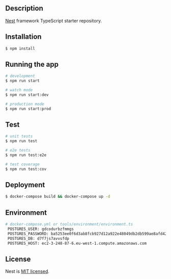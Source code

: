 ## Description

[Nest](https://github.com/nestjs/nest) framework TypeScript starter repository.

## Installation

```bash
$ npm install
```

## Running the app

```bash
# development
$ npm run start

# watch mode
$ npm run start:dev

# production mode
$ npm run start:prod
```

## Test

```bash
# unit tests
$ npm run test

# e2e tests
$ npm run test:e2e

# test coverage
$ npm run test:cov
```

## Deployment

```bash
$ docker-compose build && docker-compose up -d
```

## Environment

```bash
# docker-compose.yml or tools/environment/environment.ts
 POSTGRES_USER: gdcodurbzfmmgs
 POSTGRES_PASSWORD: ba5253ee0f6d3ab8fcb927d12a922e48049db2db599ae8afd4218a4059dfa42b
 POSTGRES_DB: d7f7js7avvsfdp
 POSTGRES_HOST: ec2-3-248-87-6.eu-west-1.compute.amazonaws.com

```

## License

Nest is [MIT licensed](LICENSE).
